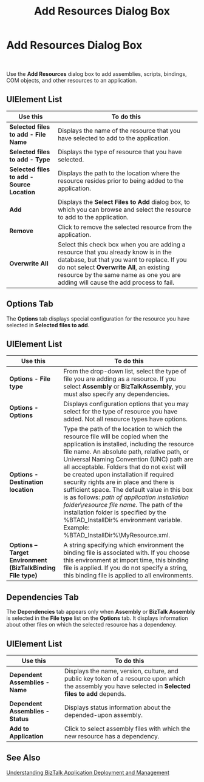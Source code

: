﻿---
title: Add Resources Dialog Box
TOCTitle: Add Resources Dialog Box
ms:assetid: c3e28cea-aeb2-4d93-a45e-faaa5a6d6533
ms:mtpsurl: https://msdn.microsoft.com/en-us/library/Aa547874(v=BTS.80)
ms:contentKeyID: 51531139
ms.date: 08/30/2017
mtps_version: v=BTS.80
f1_keywords:
- bts10.admin.resources.add
---

# Add Resources Dialog Box

 

Use the **Add Resources** dialog box to add assemblies, scripts, bindings, COM objects, and other resources to an application.

## UIElement List

<table>
<thead>
<tr class="header">
<th>Use this</th>
<th>To do this</th>
</tr>
</thead>
<tbody>
<tr class="odd">
<td><strong>Selected files to add - File Name</strong></td>
<td>Displays the name of the resource that you have selected to add to the application.</td>
</tr>
<tr class="even">
<td><strong>Selected files to add - Type</strong></td>
<td>Displays the type of resource that you have selected.</td>
</tr>
<tr class="odd">
<td><strong>Selected files to add - Source Location</strong></td>
<td>Displays the path to the location where the resource resides prior to being added to the application.</td>
</tr>
<tr class="even">
<td><strong>Add</strong></td>
<td>Displays the <strong>Select Files to Add</strong> dialog box, to which you can browse and select the resource to add to the application.</td>
</tr>
<tr class="odd">
<td><strong>Remove</strong></td>
<td>Click to remove the selected resource from the application.</td>
</tr>
<tr class="even">
<td><strong>Overwrite All</strong></td>
<td>Select this check box when you are adding a resource that you already know is in the database, but that you want to replace. If you do not select <strong>Overwrite All</strong>, an existing resource by the same name as one you are adding will cause the add process to fail.</td>
</tr>
</tbody>
</table>


## Options Tab

The **Options** tab displays special configuration for the resource you have selected in **Selected files to add**.

## UIElement List

<table>
<thead>
<tr class="header">
<th>Use this</th>
<th>To do this</th>
</tr>
</thead>
<tbody>
<tr class="odd">
<td><strong>Options - File type</strong></td>
<td>From the drop-down list, select the type of file you are adding as a resource. If you select <strong>Assembly</strong> or <strong>BizTalkAssembly</strong>, you must also specify any dependencies.</td>
</tr>
<tr class="even">
<td><strong>Options - Options</strong></td>
<td>Displays configuration options that you may select for the type of resource you have added. Not all resource types have options.</td>
</tr>
<tr class="odd">
<td><strong>Options - Destination location</strong></td>
<td>Type the path of the location to which the resource file will be copied when the application is installed, including the resource file name. An absolute path, relative path, or Universal Naming Convention (UNC) path are all acceptable. Folders that do not exist will be created upon installation if required security rights are in place and there is sufficient space. The default value in this box is as follows: <em>path of application installation folder</em>\<em>resource file name</em>. The path of the installation folder is specified by the %BTAD_InstallDir% environment variable. Example: %BTAD_InstallDir%\MyResource.xml.</td>
</tr>
<tr class="even">
<td><strong>Options – Target Environment (BizTalkBinding File type)</strong></td>
<td>A string specifying which environment the binding file is associated with. If you choose this environment at import time, this binding file is applied. If you do not specify a string, this binding file is applied to all environments.</td>
</tr>
</tbody>
</table>


## Dependencies Tab

The **Dependencies** tab appears only when **Assembly** or **BizTalk Assembly** is selected in the **File type** list on the **Options** tab. It displays information about other files on which the selected resource has a dependency.

## UIElement List

<table>
<thead>
<tr class="header">
<th>Use this</th>
<th>To do this</th>
</tr>
</thead>
<tbody>
<tr class="odd">
<td><strong>Dependent Assemblies - Name</strong></td>
<td>Displays the name, version, culture, and public key token of a resource upon which the assembly you have selected in <strong>Selected files to add</strong> depends.</td>
</tr>
<tr class="even">
<td><strong>Dependent Assemblies - Status</strong></td>
<td>Displays status information about the depended-upon assembly.</td>
</tr>
<tr class="odd">
<td><strong>Add to Application</strong></td>
<td>Click to select assembly files with which the new resource has a dependency.</td>
</tr>
</tbody>
</table>


## See Also

[Understanding BizTalk Application Deployment and Management](https://msdn.microsoft.com/en-us/library/aa560022\(v=bts.80\))

